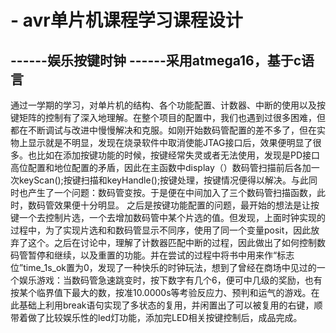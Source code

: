 # - avr单片机课程学习课程设计
------娱乐按键时钟
------采用atmega16，基于c语言
------






通过一学期的学习，对单片机的结构、各个功能配置、计数器、中断的使用以及按键矩阵的控制有了深入地理解。在整个项目的配置中，我们也遇到过很多困难，但都在不断调试与改进中慢慢解决和克服。如刚开始数码管配置的差不多了，但在实物上显示就是不明显，发现在烧录软件中取消使能JTAG接口后，效果便明显了很多。也比如在添加按键功能的时候，按键经常失灵或者无法使用，发现是PD接口高位配置和地位配置的矛盾，因此在主函数中display（）数码管扫描前后各加一次keyScan();按键扫描和keyHandle();按键处理，按键情况便得以解决。与此同时也产生了一个问题：数码管变按。于是便在中间加入了三个数码管扫描函数，此时，数码管效果便十分明显。
	之后是按键功能配置的问题，最开始的想法是让按键一个去控制片选，一个去增加数码管中某个片选的值。但发现，上面时钟实现的过程中，为了实现片选和和数码管显示不同序，使用了同一个变量posit，因此放弃了这个。之后在讨论中，理解了计数器匹配中断的过程，因此做出了如何控制数码管暂停和继续，以及重置的功能。并在尝试的过程中将书中用来作“标志位”time_1s_ok置为0，发现了一种快乐的时钟玩法，想到了曾经在商场中见过的一个娱乐游戏：当数码管急速跳变时，按下数字有几个6，便可中几级的奖励，也有按某个临界值下最大的数，按准10.0000s等考验反应力、预判和运气的游戏。在此基础上利用break语句实现了多状态的复用，并闲置出了可以被复用的右键，顺带着做了比较娱乐性的led灯功能，添加完LED相关按键控制后，成品完成。
